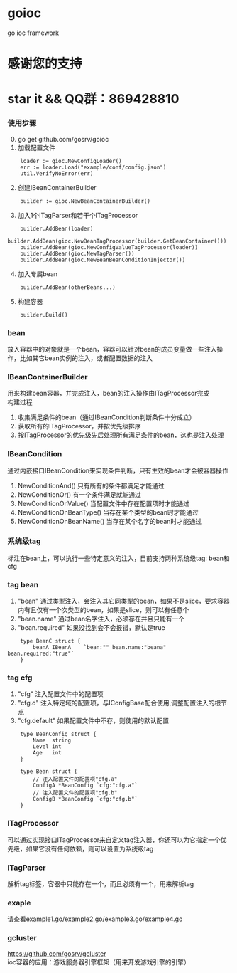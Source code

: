 # goioc
go ioc framework

# 感谢您的支持
# star it && QQ群：869428810

### 使用步骤
0. go get github.com/gosrv/goioc
1. 加载配置文件
```$go
	loader := gioc.NewConfigLoader()
	err := loader.Load("example/conf/config.json")
	util.VerifyNoError(err)
```
2. 创建IBeanContainerBuilder
```$go
    builder := gioc.NewBeanContainerBuilder()
```
3. 加入1个ITagParser和若干个ITagProcessor
```$go
	builder.AddBean(loader)
	builder.AddBean(gioc.NewBeanTagProcessor(builder.GetBeanContainer()))
	builder.AddBean(gioc.NewConfigValueTagProcessor(loader))
	builder.AddBean(gioc.NewTagParser())
	builder.AddBean(gioc.NewBeanBeanConditionInjector())
```
4. 加入专属bean
```$go
    builder.AddBean(otherBeans...)
```
5. 构建容器
```$go
    builder.Build()
```

### bean
放入容器中的对象就是一个bean，容器可以针对bean的成员变量做一些注入操作，比如其它bean实例的注入，或者配置数据的注入

### IBeanContainerBuilder
用来构建bean容器，并完成注入，bean的注入操作由ITagProcessor完成  
构建过程
1. 收集满足条件的bean（通过IBeanCondition判断条件十分成立）
2. 获取所有的ITagProcessor，并按优先级排序
3. 按ITagProcessor的优先级先后处理所有满足条件的bean，这也是注入处理

### IBeanCondition
通过内嵌接口IBeanCondition来实现条件判断，只有生效的bean才会被容器操作
1. NewConditionAnd() 只有所有的条件都满足才能通过
2. NewConditionOr() 有一个条件满足就能通过
3. NewConditionOnValue() 当配置文件中存在配置项时才能通过
4. NewConditionOnBeanType() 当存在某个类型的bean时才能通过
5. NewConditionOnBeanName() 当存在某个名字的bean时才能通过

### 系统级tag
标注在bean上，可以执行一些特定意义的注入，目前支持两种系统级tag: bean和cfg

### tag bean
1. "bean"
通过类型注入，会注入其它同类型的bean，如果不是slice，要求容器内有且仅有一个次类型的bean，如果是slice，则可以有任意个
2. "bean.name"
通过bean名字注入，必须存在并且只能有一个
3. "bean.required"
如果没找到会不会报错，默认是true
```$go
    type BeanC struct {
        beanA IBeanA	`bean:"" bean.name:"beana" bean.required:"true"`
    }
```

### tag cfg
1. "cfg"
注入配置文件中的配置项
2. "cfg.d"
注入特定域的配置项，与IConfigBase配合使用,调整配置注入的根节点
3. "cfg.default"
如果配置文件中不存，则使用的默认配置
```$go
    type BeanConfig struct {
        Name  string
        Level int
        Age   int
    }
    
    type Bean struct {
        // 注入配置文件的配置项"cfg.a"
        ConfigA *BeanConfig `cfg:"cfg.a"`
        // 注入配置文件的配置项"cfg.b"
        ConfigB *BeanConfig `cfg:"cfg.b"`
    }
```

### ITagProcessor
可以通过实现接口ITagProcessor来自定义tag注入器，你还可以为它指定一个优先级，如果它没有任何依赖，则可以设置为系统级tag

### ITagParser
解析tag标签，容器中只能存在一个，而且必须有一个，用来解析tag

### exaple
请查看example1.go/example2.go/example3.go/example4.go
### gcluster
https://github.com/gosrv/gcluster  
ioc容器的应用：游戏服务器引擎框架（用来开发游戏引擎的引擎）
